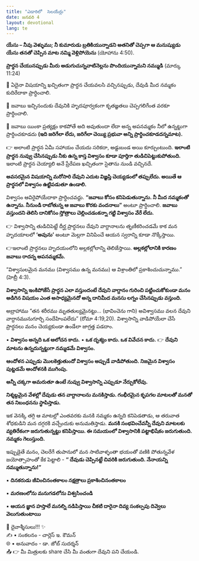 ```yaml
---
title: "ఎడారిలో  సెలయేర్లు"
date: జనవరి 4
layout: devotional
lang: te
---
```


**యేసు – నీవు వెళ్ళుము; నీ కుమారుడు బ్రతికియున్నాడని అతనితో చెప్పగా ఆ మనుష్యుడు యేసు తనతో చెప్పిన మాట నమ్మి వెళ్లిపోయెను**
 (యోహాను 4:50). 

**ప్రార్ధన చేయునప్పుడు మీరు అడుగుచున్నవాటినెల్లను పొందియున్నామని నమ్ముడి** 
(మార్కు 11:24)

🔹 ఏదైనా విషయాన్ని ఖచ్చితంగా ప్రార్ధన చేయవలసి వచ్చినప్పుడు, దేవుడి మీద నమ్మకం కుదిరేదాకా ప్రార్ధించాలి.

🔹 జవాబు ఇచ్చినందుకు దేవునికి హృదపూర్వకంగా కృతజ్ఞతలు చెప్పగలిగేంత వరకూ ప్రార్ధించాలి.

🔹 జవాబు యింకా ప్రత్యక్షం కాకపోతే అది అవుతుందా లేదా అన్న అపనమ్మకం నీలో ఉన్నట్టుగా ప్రార్ధించకూడదు **(ఇది జరిగేలా లేదు, జరిగేలా చెయ్యి ప్రభువా అన్ని ప్రార్ధించకూడదన్నమాట).**

👉 అలాంటి ప్రార్ధన ఏమీ సహాయం చేయదు సరికదా, అడ్డుబండ అయి కూర్చుంటుంది. 
**ఇలాంటి ప్రార్ధన నువ్వు చేసినప్పుడు నీకు ఉన్న కాస్త విశ్వాసం కూడా పూర్తిగా తుడిచిపెట్టుకుపోతుంది.** ఇలాంటి ప్రార్ధన చెయ్యాలి అనే ప్రేరేపణ ఖచ్చితంగా సైతాను నుండి వచ్చినదే. 

**అవసరమైన విషయాన్ని మరోసారి దేవుని ఎదుట విజ్ఞప్తి చెయ్యడంలో తప్పులేదు. అయితే ఆ ప్రార్ధనలో విశ్వాసం ఉట్టిపడుతూ ఉండాలి.**

 విశ్వాసం ఆవిరైపోయేదాకా ప్రార్ధించవద్దు. **“జవాబు కోసం కనిపెడుతున్నాను. నీ మీద నమ్మకంతో ఉన్నాను.  నీనుండి రాబోతున్న ఆ జవాబు కొరకు వందనాలు”** అంటూ  ప్రార్ధించాలి. 
**జవాబు వస్తుందని తెలిసి దానికోసం స్తోత్రాలు చెల్లించడంకన్నా గట్టి విశ్వాసం వేరే లేదు.**

👉 విశ్వాసాన్ని తుడిచిపెట్టే దీర్ఘ ప్రార్ధనలు దేవుని వాగ్దానాలను తృణీకరించడమే కాక మన హృదయాలలో **‘అవును’** అంటూ మెల్లగా వినిపించే ఆయన స్వరాన్ని కూడా నొక్కేస్తాయి. 

👉ఇలాంటి ప్రార్ధనలు హృదయంలోని అల్లకల్లోలాన్ని తెలిజేస్తాయి. 
**అల్లకల్లోలానికి కారణం జవాబు రాదన్న అపనమ్మకమే.**

 “విశ్వాసులమైన మనము (విశ్వాసము ఉన్న మనము) ఆ విశ్రాంతిలో ప్రకాశించుచున్నాము.” (హెబ్రీ 4:3). 

**విశ్వాసాన్ని ఇంకిపోజేసే ప్రార్ధన ఎలా వస్తుందంటే దేవుని వాగ్దానం గురించి పట్టించుకోకుండా మనం అడిగిన విషయం ఎంత అసాధ్యమైనదో అన్న దానిమీద మనసు లగ్నం చేసినప్పుడు వస్తుంది.**

 అబ్రాహాము “తన శరీరము మృతతుల్యమైనట్టు... (భావించెను గాని) అవిశ్వాసము వలన దేవుని వాగ్దానమునుగూర్చి సందేహింపలేదు” (రోమా 4:19,20). విశ్వాసాన్ని వాడిపోయేలా చేసే ప్రార్ధనలు మనం చెయ్యకుండా ఉండేలా జాగ్రత్త పడదాం.

▪ **విశ్వాసం అన్నది ఒక ఆలోచన కాదు.**
▪ **ఒక దృశ్యం కాదు. ఒక వివేచన కాదు.**
👉 **దేవుని మాటను ఉన్నదున్నట్టుగా నమ్మడమే విశ్వాసం.** 

**ఆందోళన ఎప్పుడు మొలకెత్తుతుందో విశ్వాసం అప్పుడే వాడిపోతుంది. నిజమైన విశ్వాసం పుట్టడమే ఆందోళనకి ముగింపు.** 

**అన్నీ చక్కగా అమరుతూ ఉంటే నువ్వు విశ్వాసాన్ని ఎప్పుడూ నేర్చుకోలేవు.**

 **నిశ్శబ్దమైన వేళల్లో దేవుడు తన వాగ్దానాలను మనకిస్తాడు. గంభీరమైన కృపగల మాటలతో మనతో తన నిబంధనను స్థాపిస్తాడు.**

 ఇక వెనక్కి తగ్గి ఆ మాటల్లో ఎంతవరకు మనకి నమ్మకం ఉన్నది కనిపెడతాడు, ఆ తరువాత శోధకుడిని మన దగ్గరకి వచ్చేందుకు అనుమతిస్తాడు. 
**మనకి సంభవించేవన్నీ దేవుని మాటలకు వ్యతిరేకంగా జరుగుతున్నట్టు కనిపిస్తాయి. ఈ సమయంలో విశ్వాసానికి పట్టాభిషేకం జరుగుతుంది. నమ్మకం గెలుస్తుంది.** 

ఇప్పుడైతే మనం, చెలరేగే తుపానులో మన సాటివాళ్ళంతా భయంతో వణికి  పోతున్నవేళ  జయోత్సాహంతో కేక పెట్టాలి  - **“ దేవుడు చెప్పినట్టే చివరికి జరుగుతుంది. నేనాయన్ని నమ్ముతున్నాను!”**

▪ **దినకరుడు జీవించినంతకాలం నక్షత్రాలు ప్రకాశించినంతకాలం** 

▪ **మరణంలోను మనుగడలోను విశ్వసించండి** 

▪ **ఆయన జ్ఞాన హస్తాలే మనల్ని  నడిపిస్తాయి చీకటి దారైనా దివ్య సంకల్పపు దివ్వెలు వెలుగుతుంటాయి**

<div class="blessing">🙏 <span class="bless-text">దైవాశ్శీసులు!!!</span> ✨</div>

<div class="credit">✍️ <span class="credit-text">▪ సంకలనం - చార్లెస్ ఇ. కౌమన్</span></div>
<div class="credit">🌐 <span class="credit-text">▪ అనువాదం - డా. జోబ్ సుదర్శన్</span></div>


<div class="share">📤 👉 <span class="share-text">మీ మిత్రులకు share చేసి మీ వంతుగా దేవుని పని చేయండి.</span></div>
